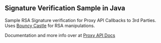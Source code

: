 ## Signature Verification Sample in Java

Sample RSA Signature verification for Proxy API Callbacks to 3rd Parties. Uses [Bouncy Castle](https://www.bouncycastle.org/) for RSA manipulations.

Documentation and more info over at [Proxy API Docs](https://docs.proxyapi.co.ke/v1/#callback_verification)